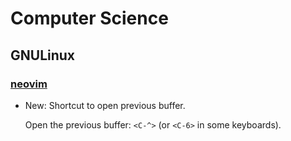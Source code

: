 # Computer Science

## GNULinux

### [neovim](neovim.md)

* New: Shortcut to open previous buffer.

    Open the previous buffer: `<C-^>` (or `<C-6>` in some keyboards).